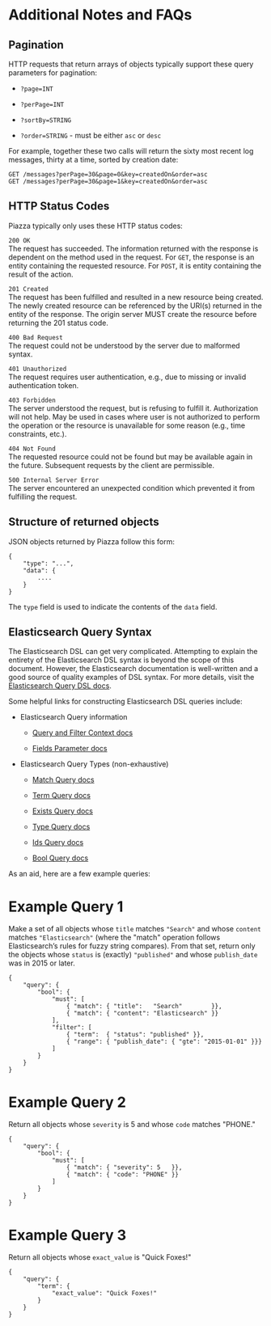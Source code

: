 # Additional Notes and FAQs

## Pagination

HTTP requests that return arrays of objects typically support these
query parameters for pagination:

-   `?page=INT`

-   `?perPage=INT`

-   `?sortBy=STRING`

-   `?order=STRING` - must be either `asc` or `desc`

For example, together these two calls will return the sixty most recent
log messages, thirty at a time, sorted by creation date:

    GET /messages?perPage=30&page=0&key=createdOn&order=asc
    GET /messages?perPage=30&page=1&key=createdOn&order=asc

## HTTP Status Codes

Piazza typically only uses these HTTP status codes:

`200 OK`  
The request has succeeded. The information returned with the response is
dependent on the method used in the request. For `GET`, the response is
an entity containing the requested resource. For `POST`, it is entity
containing the result of the action.

`201 Created`  
The request has been fulfilled and resulted in a new resource being
created. The newly created resource can be referenced by the URI(s)
returned in the entity of the response. The origin server MUST create
the resource before returning the 201 status code.

`400 Bad Request`  
The request could not be understood by the server due to malformed
syntax.

`401 Unauthorized`  
The request requires user authentication, e.g., due to missing or
invalid authentication token.

`403 Forbidden`  
The server understood the request, but is refusing to fulfill it.
Authorization will not help. May be used in cases where user is not
authorized to perform the operation or the resource is unavailable for
some reason (e.g., time constraints, etc.).

`404 Not Found`  
The requested resource could not be found but may be available again in
the future. Subsequent requests by the client are permissible.

`500 Internal Server Error`  
The server encountered an unexpected condition which prevented it from
fulfilling the request.

## Structure of returned objects

JSON objects returned by Piazza follow this form:

    {
        "type": "...",
        "data": {
            ....
        }
    }

The `type` field is used to indicate the contents of the `data` field.

## Elasticsearch Query Syntax

The Elasticsearch DSL can get very complicated. Attempting to explain
the entirety of the Elasticsearch DSL syntax is beyond the scope of this
document. However, the Elasticsearch documentation is well-written and a
good source of quality examples of DSL syntax. For more details, visit
the [Elasticsearch Query DSL
docs](https://www.elastic.co/guide/en/elasticsearch/reference/current/query-dsl.html).

Some helpful links for constructing Elasticsearch DSL queries include:

-   Elasticsearch Query information

    -   [Query and Filter Context
        docs](https://www.elastic.co/guide/en/elasticsearch/reference/current/query-filter-context.html)

    -   [Fields Parameter
        docs](https://www.elastic.co/guide/en/elasticsearch/reference/2.3/search-request-fields.html)

-   Elasticsearch Query Types (non-exhaustive)

    -   [Match Query
        docs](https://www.elastic.co/guide/en/elasticsearch/reference/current/query-dsl-match-query.html)

    -   [Term Query
        docs](https://www.elastic.co/guide/en/elasticsearch/reference/current/query-dsl-term-query.html)

    -   [Exists Query
        docs](https://www.elastic.co/guide/en/elasticsearch/reference/current/query-dsl-exists-query.html)

    -   [Type Query
        docs](https://www.elastic.co/guide/en/elasticsearch/reference/current/query-dsl-type-query.html)

    -   [Ids Query
        docs](https://www.elastic.co/guide/en/elasticsearch/reference/current/query-dsl-ids-query.html)

    -   [Bool Query
        docs](https://www.elastic.co/guide/en/elasticsearch/reference/current/query-dsl-bool-query.html)

As an aid, here are a few example queries:

# Example Query 1

Make a set of all objects whose `title` matches `"Search"` and whose
`content` matches `"Elasticsearch"` (where the "match" operation follows
Elasticsearch’s rules for fuzzy string compares). From that set, return
only the objects whose `status` is (exactly) `"published"` and whose
`publish_date` was in 2015 or later.

    {
        "query": {
            "bool": {
                "must": [
                    { "match": { "title":   "Search"        }},
                    { "match": { "content": "Elasticsearch" }}
                ],
                "filter": [
                    { "term":  { "status": "published" }},
                    { "range": { "publish_date": { "gte": "2015-01-01" }}}
                ]
            }
        }
    }

# Example Query 2

Return all objects whose `severity` is 5 and whose `code` matches
"PHONE."

    {
        "query": {
            "bool": {
                "must": [
                    { "match": { "severity": 5   }},
                    { "match": { "code": "PHONE" }}
                ]
            }
        }
    }

# Example Query 3

Return all objects whose `exact_value` is "Quick Foxes!"

    {
        "query": {
            "term": {
                "exact_value": "Quick Foxes!"
            }
        }
    }
